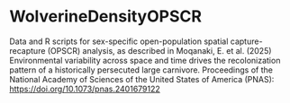 # WolverineDensityOPSCR
Data and R scripts for sex-specific open-population spatial capture-recapture (OPSCR) analysis, as described in Moqanaki, E. et al. (2025) Environmental variability across space and time drives the recolonization pattern of a historically persecuted large carnivore. Proceedings of the National Academy of Sciences of the United States of America (PNAS): https://doi.org/10.1073/pnas.2401679122
